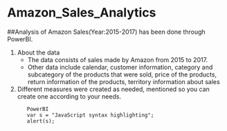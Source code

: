 # Amazon_Sales_Analytics

##Analysis of Amazon Sales(Year:2015-2017) has been done through PowerBI.
1. About the data
   - The data consists of sales made by Amazon from 2015 to 2017.
   - Other data include calendar, customer information, category and subcategory of the products that were sold, price of the products, return information of the products, territory information about sales
2. Different measures were created as needed, mentioned so you can create one according to your needs.
   ```
      PowerBI
      var s = "JavaScript syntax highlighting";
      alert(s);
   ```
 


